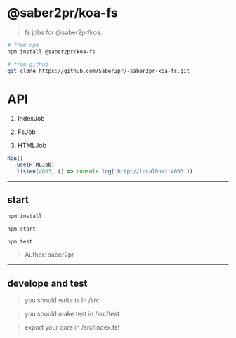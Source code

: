 # @saber2pr/koa-fs

> fs jobs for @saber2pr/koa.

```bash
# from npm
npm install @saber2pr/koa-fs

# from github
git clone https://github.com/Saber2pr/-saber2pr-koa-fs.git
```

# API

1. IndexJob

2. FsJob

3. HTMLJob

```ts
Koa()
  .use(HTMLJob)
  .listen(4003, () => console.log('http://localhost:4003'))
```

---

## start

```bash
npm install
```

```bash
npm start

npm test

```

> Author: saber2pr

---

## develope and test

> you should write ts in /src

> you should make test in /src/test

> export your core in /src/index.ts!
